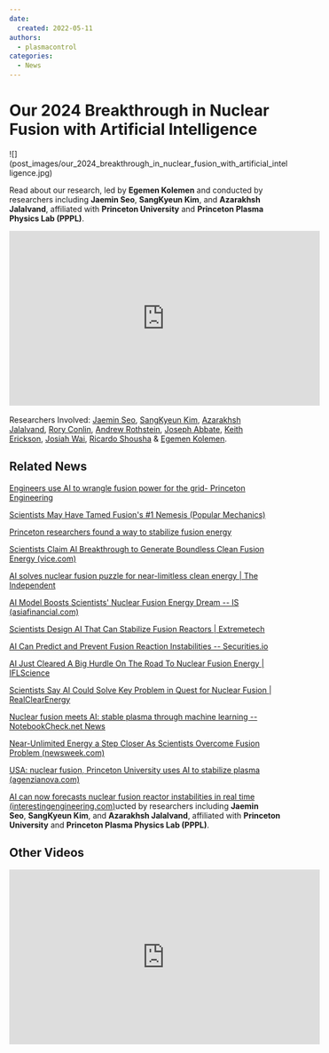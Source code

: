 ```yaml
---
date:
  created: 2022-05-11
authors:
  - plasmacontrol
categories:
  - News
---
```


# Our 2024 Breakthrough in Nuclear Fusion with Artificial Intelligence

<div class="blog-title-image" markdown="span">
![](post_images/our_2024_breakthrough_in_nuclear_fusion_with_artificial_intelligence.jpg)
</div>

Read about our research, led by **Egemen Kolemen** and conducted by researchers including **Jaemin Seo**, **SangKyeun Kim**, and **Azarakhsh Jalalvand**, affiliated with **Princeton University** and **Princeton Plasma Physics Lab (PPPL)**.

<!-- more -->

<div class="video-wrapper">
<iframe width="560" height="315" src="https://www.youtube.com/embed/vsc7vudaw24?si=B7Rdc5SVA1_lxceH" title="YouTube video player" frameborder="0" allow="accelerometer; autoplay; clipboard-write; encrypted-media; gyroscope; picture-in-picture; web-share" referrerpolicy="strict-origin-when-cross-origin" allowfullscreen></iframe>
</div>

Researchers Involved: [Jaemin Seo](https://www.nature.com/articles/s41586-024-07024-9#auth-Jaemin-Seo-Aff1-Aff2), [SangKyeun Kim](https://www.nature.com/articles/s41586-024-07024-9#auth-SangKyeun-Kim-Aff1-Aff3), [Azarakhsh Jalalvand](https://www.nature.com/articles/s41586-024-07024-9#auth-Azarakhsh-Jalalvand-Aff1), [Rory Conlin](https://www.nature.com/articles/s41586-024-07024-9#auth-Rory-Conlin-Aff1-Aff3), [Andrew Rothstein](https://www.nature.com/articles/s41586-024-07024-9#auth-Andrew-Rothstein-Aff1), [Joseph Abbate](https://www.nature.com/articles/s41586-024-07024-9#auth-Joseph-Abbate-Aff3-Aff4), [Keith Erickson](https://www.nature.com/articles/s41586-024-07024-9#auth-Keith-Erickson-Aff3), [Josiah Wai](https://www.nature.com/articles/s41586-024-07024-9#auth-Josiah-Wai-Aff1), [Ricardo Shousha](https://www.nature.com/articles/s41586-024-07024-9#auth-Ricardo-Shousha-Aff1-Aff3) & [Egemen Kolemen](https://www.nature.com/articles/s41586-024-07024-9#auth-Egemen-Kolemen-Aff1-Aff3).

## Related News

[Engineers use AI to wrangle fusion power for the grid- Princeton Engineering](https://engineering.princeton.edu/news/2024/02/21/engineers-use-ai-wrangle-fusion-power-grid)

[Scientists May Have Tamed Fusion's #1 Nemesis (Popular Mechanics)](https://www.popularmechanics.com/science/energy/a46973142/nuclear-fusion/)

[Princeton researchers found a way to stabilize fusion energy](https://www.cnn.com/2024/02/21/climate/nuclear-fusion-ai-climate-solution/index.html)

[Scientists Claim AI Breakthrough to Generate Boundless Clean Fusion Energy (vice.com)](https://www.vice.com/en/article/y3w4am/scientists-claim-ai-breakthrough-to-generate-boundless-clean-fusion-energy)

[AI solves nuclear fusion puzzle for near-limitless clean energy | The Independent](https://www.independent.co.uk/tech/nuclear-fusion-ai-clean-energy-b2500756.html)

[AI Model Boosts Scientists' Nuclear Fusion Energy Dream -- IS (asiafinancial.com)](https://www.asiafinancial.com/ai-model-boosts-scientists-nuclear-fusion-energy-dream-is)

[Scientists Design AI That Can Stabilize Fusion Reactors | Extremetech](https://www.extremetech.com/science/scientists-design-ai-that-can-stabilize-fusion-reactors)

[AI Can Predict and Prevent Fusion Reaction Instabilities -- Securities.io](https://www.securities.io/ai-can-predict-and-prevent-fusion-reaction-instabilities/)

[AI Just Cleared A Big Hurdle On The Road To Nuclear Fusion Energy | IFLScience](https://www.iflscience.com/ai-just-cleared-a-big-hurdle-on-the-road-to-nuclear-fusion-energy-73107)

[Scientists Say AI Could Solve Key Problem in Quest for Nuclear Fusion | RealClearEnergy](https://www.realclearenergy.org/2024/02/26/scientists_say_ai_could_solve_key_problem_in_quest_for_nuclear_fusion_1013725.html)

[Nuclear fusion meets AI: stable plasma through machine learning -- NotebookCheck.net News](https://www.notebookcheck.net/Nuclear-fusion-meets-AI-stable-plasma-through-machine-learning.807595.0.html)

[Near-Unlimited Energy a Step Closer As Scientists Overcome Fusion Problem (newsweek.com)](https://www.newsweek.com/near-unlimited-energy-overcome-nuclear-fusion-problem-ai-1872066)

[USA: nuclear fusion, Princeton University uses AI to stabilize plasma (agenzianova.com)](https://www.agenzianova.com/en/news/USA-nuclear-fusion-Princeton-University-uses-artificial-intelligence-to-stabilize-plasma/)

[AI can now forecasts nuclear fusion reactor instabilities in real time (interestingengineering.com)](https://interestingengineering.com/innovation/ai-to-forecast-real-time-plasma-instabilities-in-nuclear-fusion-reactor)ucted by researchers including **Jaemin Seo**, **SangKyeun Kim**, and **Azarakhsh Jalalvand**, affiliated with **Princeton University** and **Princeton Plasma Physics Lab (PPPL)**.

## Other Videos

<div class="video-wrapper">
  <iframe width="560" height="315" src="https://www.youtube.com/embed/N1eoXkzL6WY?si=h3-bNcVfe42MT9y5" title="YouTube video player" frameborder="0" allow="accelerometer; autoplay; clipboard-write; encrypted-media; gyroscope; picture-in-picture; web-share" referrerpolicy="strict-origin-when-cross-origin" allowfullscreen></iframe>
</div>